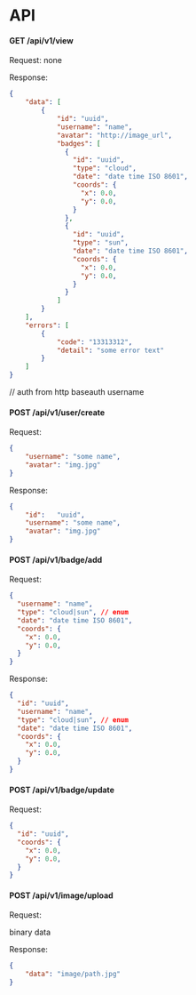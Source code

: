 # API

#### GET /api/v1/view

Request: none

Response:
```json
{
    "data": [
        {
            "id": "uuid",
            "username": "name",
            "avatar": "http://image_url",
            "badges": [
              {
                "id": "uuid",
                "type": "cloud",
                "date": "date time ISO 8601",
                "coords": {
                  "x": 0.0,
                  "y": 0.0,
                }
              },
              {
                "id": "uuid",
                "type": "sun",
                "date": "date time ISO 8601",
                "coords": {
                  "x": 0.0,
                  "y": 0.0,
                }
              }
            ]
        }
    ],
    "errors": [
        {
            "code": "13313312",
            "detail": "some error text"
        }
    ]
}
```

// auth from http baseauth username


#### POST /api/v1/user/create

Request:

```json
{
    "username": "some name",
    "avatar": "img.jpg"
}

```

Response:

```json
{
    "id":   "uuid",
    "username": "some name",
    "avatar": "img.jpg"
}

```

#### POST /api/v1/badge/add 

Request:

```json
{
  "username": "name",
  "type": "cloud|sun", // enum
  "date": "date time ISO 8601",
  "coords": {
    "x": 0.0,
    "y": 0.0,
  }
}
```

Response:
```json
{
  "id": "uuid",
  "username": "name",
  "type": "cloud|sun", // enum
  "date": "date time ISO 8601",
  "coords": {
    "x": 0.0,
    "y": 0.0,
  }
}
```


#### POST /api/v1/badge/update 

Request:

```json
{
  "id": "uuid",
  "coords": {
    "x": 0.0,
    "y": 0.0,
  }
}
```

#### POST /api/v1/image/upload

Request:

binary data

Response:
```json
{
    "data": "image/path.jpg"
}
```